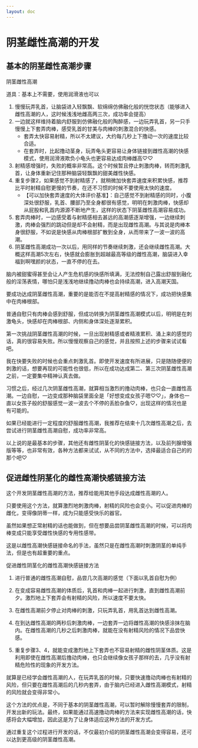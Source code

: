 ```yaml
---
layout: doc
---
```

# 阴茎雌性高潮的开发

## 基本的阴茎雌性高潮步骤[​](#基本的阴茎雌性高潮步骤 "基本的阴茎雌性高潮步骤的直接链接")

阴茎雌性高潮

道具：基本上不需要，使用润滑液也可以

1.  慢慢玩弄乳首，让脑袋进入轻飘飘、软绵绵仿佛融化般的恍惚状态（能够进入雌性高潮的人，这时候浅浅地雌高两三次，成功率会提高）
2.  一边就这样维持着脑内舒服到仿佛融化般的陶醉感，一边玩弄乳首，另一只手慢慢上下套弄肉棒，感受乳首的甘美与肉棒的刺激混合的快感。
    +   套弄太快容易射精，所以不太建议，大约每几秒上下撸动一次的速度比较合适。
    +   在套弄时，比起撸动茎身，玩弄龟头更容易让身体链接到雌性高潮的快感模式，使用润滑液欺负小龟头也更容易达成肉棒雌高♡♡
3.  射精感增强时，失败的概率非常高。这个时候暂且停止刺激肉棒，转而刺激乳首，让身体重新记住那种脑袋轻飘飘的甜美雌性快感。
4.  重复步骤2，如果感觉不到射精感了，就稍微加快套弄速度来积累快感，推荐比平时射精自慰更慢的节奏，在还不习惯的时候不要使用太快的速度。
    +   【可以加快套弄速度的大体评价基准】：自己感觉不到射精感的同时，小腹深处很舒服，乳首、腰部乃至全身都很有感觉，明明在刺激肉棒，快感却从屁股和乳首内源源不断地产生，这样的状态下阴茎雌性高潮容易成功。
5.  套弄肉棒时，一边感受着与射精感相去甚远的高潮感逐渐增强，一边继续刺激，肉棒会强烈的跳动但是却不会射精，而是出现雌性高潮。与其说是肉棒本身很舒服，不如说是快感从肉棒根部扩散到全身，从而带来了一波一波的高潮。
6.  阴茎雌性高潮成功一次以后，用同样的节奏继续刺激，还会继续雌性高潮。大概这样高潮5次左右，快感就会膨胀到超越最高等级的雌性高潮，脑袋进入幸福到啊嘿颜的状态，一直不停的在去。

脑内被甜蜜得甚至会让人产生危机感的快感所填满，无法控制自己露出舒服到融化般的淫荡表情，哪怕只是浅浅地继续撸动肉棒也会持续高潮，进入高潮天国。

要成功达成阴茎雌性高潮，重要的是能否在不提高射精感的情况下，成功把快感集中在肉棒根部。

普通自慰只有肉棒会感到舒服，但成功转换为阴茎雌性高潮模式以后，明明是在刺激龟头，快感却在肉棒根部、内侧和身体深处逐渐累积。

第一次挑战阴茎雌性高潮的时候，一旦出现射精感或者精液累积、涌上来的感觉的话，真的很容易失败。所以慢慢观察自己的感觉，并且按照上述的步骤来试试看吧。

我在快要失败的时候也会重点刺激乳首。即使开发速度有所进展，只是随随便便的刺激的话，想要再现的可能性也很低，所以在成功达成第二、第三次阴茎雌性高潮之前，一定要集中精神认真去做。

习惯之后，经过几次阴茎雌性高潮，就算相当激烈的撸动肉棒，也只会一直雌性高潮。一边自慰，一边变成那种脑袋里面全是「好想变成女孩子嗯♡♡」，身体也一直以女孩子般的舒服感觉一波一波去个不停的丢脸杂鱼♡，出现这样的情况也是有可能的。

如果已经能进行一定程度的舒服雌性高潮，我推荐在结束十几次雌性高潮之后，去尝试进行阴茎雌性高潮自慰，成功率非常高。

以上说的是最基本的步骤，其他还有雌性阴茎化的快感链接方法，以及前列腺增强版等等，也非常有效，各种方法都来试试，从不同的方法中，选择最适合自己的的那个吧♡

## 促进雌性阴茎化的雌性高潮快感链接方法[​](#促进雌性阴茎化的雌性高潮快感链接方法 "促进雌性阴茎化的雌性高潮快感链接方法的直接链接")

这个开发阴茎雌性高潮的方法，推荐给能用其他手段达成雌性高潮的人。

只要使用这个方法，就算激烈地刺激肉棒，射精的风险也会变小。可以促进肉棒的雌化，变得像阴蒂一样，成为只能感受快乐的器官。

虽然如果想正常射精的话也能做到，但在想要品尝阴茎雌性高潮的时候，可以将肉棒变成只能享受雌性快感的专用性感带。

这是以雌性高潮快感链接命名的手法，虽然只是在雌性高潮时刺激阴茎的单纯手法，但是也有超重要的重点。

促进雌性阴茎化的雌性高潮快感链接方法

1.  进行普通的雌性高潮自慰，品尝几次高潮的感觉（下面以乳首自慰为例）
    
2.  在变成容易雌性高潮的体质后，乳首和肉棒一起进行刺激，直到雌性高潮前夕。激烈地上下套弄会有射精的风险，所以速度不要太快。
    
3.  在雌性高潮前夕停止对肉棒的刺激，只玩弄乳首，用乳首达到雌性高潮。
    
4.  在到达雌性高潮的两秒后刺激肉棒，一边套弄一边将雌性高潮的快感涂抹在脑内。在雌性高潮的几秒之后刺激肉棒，就能在没有射精风险的情况下品尝快感。
    
5.  重复步骤3、4，就能变成激烈地上下套弄也不容易射精的雌性阴茎体质。这是利用即使在雌性高潮后撸动肉棒，也只会继续像女孩子那样的去，几乎没有射精危险性的现象的开发方法。
    

就算是已经学会雌性高潮的人，在玩弄乳首的时候，只要快速撸动肉棒也有射精的风险，但只要在雌性高潮后的几秒内套弄，由于脑内已经进入雌性高潮模式，射精的风险就会变得非常小。

这个方法的优点是，不同于基本的阴茎雌性高潮，可以暂时解除慢慢套弄的限制，开发出新的玩法。最终，如果能通过高速撸动肉棒的方法来实现雌性高潮的话，快感将会大幅增加，因此这是为了让身体适应这种方法的开发方式。

通过重复这个过程进行开发的话，不仅最初介绍的阴茎雌性高潮会变得容易，还可以达到更高级的阴茎雌性高潮。